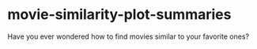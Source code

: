 # movie-similarity-plot-summaries
Have you ever wondered how to find movies similar to your favorite ones? 

